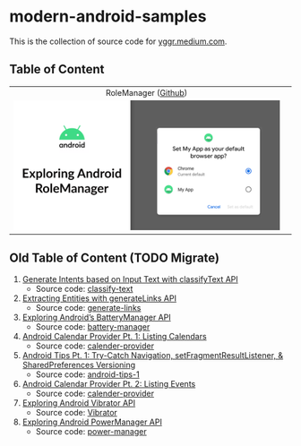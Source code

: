 # modern-android-samples

This is the collection of source code for [yggr.medium.com](https://yggr.medium.com).

## Table of Content

| | |
| :-: | :-: |
| RoleManager ([Github](/role-manager)) | |
| <img src="role-manager/screenshots/android-role-manager.png" /> | |

## Old Table of Content (TODO Migrate)

1. [Generate Intents based on Input Text with classifyText API](https://yggr.medium.com/generate-intents-based-on-input-text-with-classifytext-api-6ebdc94c00be)
    - Source code: [classify-text](https://github.com/hanmajid/yggr-medium-source-code/tree/master/classify-text)
2. [Extracting Entities with generateLinks API](https://yggr.medium.com/extracting-entities-with-generatelinks-api-349042a6e5b0)
    - Source code: [generate-links](https://github.com/hanmajid/yggr-medium-source-code/tree/master/generate-links)
3. [Exploring Android’s BatteryManager API](https://yggr.medium.com/exploring-androids-batterymanager-api-8f64951fd9f6)
    - Source code: [battery-manager](https://github.com/hanmajid/yggr-medium-source-code/tree/master/battery-manager)
4. [Android Calendar Provider Pt. 1: Listing Calendars](https://yggr.medium.com/android-calendar-provider-pt-1-listing-calendars-a3b6aeac77d3)
    - Source code: [calender-provider](https://github.com/hanmajid/yggr-medium-source-code/tree/master/calender-provider)
5. [Android Tips Pt. 1: Try-Catch Navigation, setFragmentResultListener, & SharedPreferences Versioning](https://yggr.medium.com/android-tips-pt-1-try-catch-navigation-setfragmentresultlistener-sharedpreferences-versioning-8b65bc99f14a)
    - Source code: [android-tips-1](https://github.com/hanmajid/yggr-medium-source-code/tree/master/android-tips-1)
6. [Android Calendar Provider Pt. 2: Listing Events](https://yggr.medium.com/android-calendar-provider-pt-2-listing-events-2b1c7ca72535)
    - Source code: [calender-provider](https://github.com/hanmajid/yggr-medium-source-code/tree/master/calender-provider)
7. [Exploring Android Vibrator API](https://yggr.medium.com/exploring-android-vibrator-api-71741c553429)
    - Source code: [Vibrator](https://github.com/hanmajid/yggr-medium-source-code/tree/master/Vibrator)
8. [Exploring Android PowerManager API](https://yggr.medium.com/exploring-android-powermanager-api-72981adbafb1)
    - Source code: [power-manager](https://github.com/hanmajid/yggr-medium-source-code/tree/master/power-manager)
